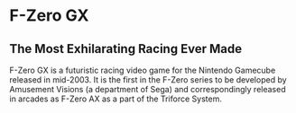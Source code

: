 # F-Zero GX

## The Most Exhilarating Racing Ever Made

 F-Zero GX is a futuristic racing video game for the Nintendo Gamecube released in mid-2003. It is the first in the F-Zero series to be developed by Amusement Visions (a department of Sega) and correspondingly released in arcades as F-Zero AX as a part of the Triforce System.
 
